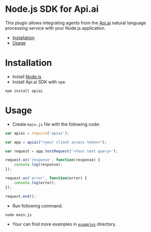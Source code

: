 # Node.js SDK for Api.ai

This plugin allows integrating agents from the [Api.ai](http://api.ai) natural language processing service with your Node.js application.

* [Installation](#installation)
* [Usage](#usage)

# Installation

* Install [Node.js](https://nodejs.org/)
* Install Api.ai SDK with `npm`:
```shell
npm install apiai
```

# Usage
* Create `main.js` file with the following code:
```javascript
var apiai = require('apiai');

var app = apiai("<your client access token>");

var request = app.textRequest('<Your text query>');

request.on('response', function(response) {
    console.log(response);
});

request.on('error', function(error) {
    console.log(error);
});

request.end();
```
* Run following command.
```shell
node main.js
```
* Your can find more examples in [`examples`](examples) directory.

